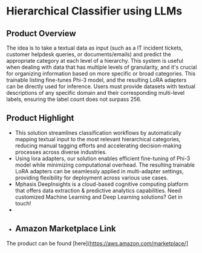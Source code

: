 # Hierarchical Classifier using LLMs

## Product Overview
The idea is to take a textual data as input (such as a IT incident tickets, customer helpdesk queries, or documents/emails) and predict the appropriate category at each level of a hierarchy. This system is useful when dealing with data that has multiple levels of granularity, and it's crucial for organizing information based on more specific or broad categories. This trainable listing fine-tunes Phi-3 model, and the resulting LoRA adapters can be directly used for inference. Users must provide datasets with textual descriptions of any specific domain and their corresponding multi-level labels, ensuring the label count does not surpass 256.

## Product Highlight
 * This solution streamlines classification workflows by automatically mapping textual input to the most relevant hierarchical categories, reducing manual tagging efforts and accelerating decision-making processes across diverse industries.
 * Using lora adapters, our solution enables efficient fine-tuning of Phi-3 model while minimizing computational overhead. The resulting trainable LoRA adapters can be seamlessly applied in multi-adapter settings, providing flexibility for deployment across various use cases. 
 * Mphasis DeepInsights is a cloud-based cognitive computing platform that offers data extraction & predictive analytics capabilities. Need customized Machine Learning and Deep Learning solutions? Get in touch!
 *
 * ## Amazon Marketplace Link
The product can be found [here](https://aws.amazon.com/marketplace/]
